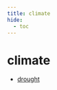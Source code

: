 ```yaml
---
title: climate
hide:
  - toc
---
```


# climate

- [drought](/library/data/drought/)  
  <small></small>